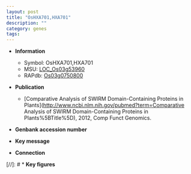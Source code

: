 ```yaml
---
layout: post
title: "OsHXA701,HXA701"
description: ""
category: genes
tags: 
---
```


* **Information**  
    + Symbol: OsHXA701,HXA701  
    + MSU: [LOC_Os03g53960](http://rice.uga.edu/cgi-bin/ORF_infopage.cgi?orf=LOC_Os03g53960)  
    + RAPdb: [Os03g0750800](http://rapdb.dna.affrc.go.jp/viewer/gbrowse_details/irgsp1?name=Os03g0750800)  

* **Publication**  
    + [Comparative Analysis of SWIRM Domain-Containing Proteins in Plants](http://www.ncbi.nlm.nih.gov/pubmed?term=Comparative Analysis of SWIRM Domain-Containing Proteins in Plants%5BTitle%5D), 2012, Comp Funct Genomics.

* **Genbank accession number**  

* **Key message**  

* **Connection**  

[//]: # * **Key figures**  


